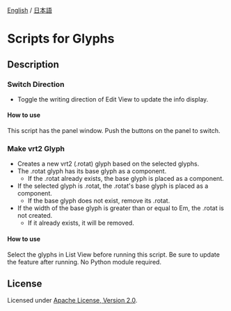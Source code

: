 [English](https://github.com/monokano/Glyphs-Scripts) / [日本語](README-JP.md)

# Scripts for Glyphs

## Description

### Switch Direction
  * Toggle the writing direction of Edit View to update the info display.

#### How to use
This script has the panel window. Push the buttons on the panel to switch.

### Make vrt2 Glyph
  * Creates a new vrt2 (.rotat) glyph based on the selected glyphs.
  * The .rotat glyph has its base glyph as a component.
    * If the .rotat already exists, the base glyph is placed as a component.
  * If the selected glyph is .rotat, the .rotat's base glyph is placed as a component.
    * If the base glyph does not exist, remove its .rotat.
  * If the width of the base glyph is greater than or equal to Em, the .rotat is not created. 
    * If it already exists, it will be removed.
#### How to use
Select the glyphs in List View before running this script. Be sure to update the feature after running. No Python module required.

## License

Licensed under [Apache License, Version 2.0](http://www.apache.org/licenses/LICENSE-2.0).